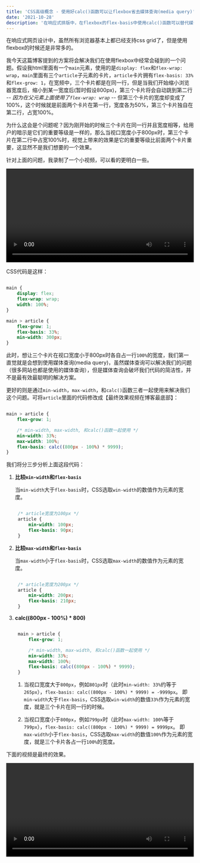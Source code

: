 ```yaml
---
title: 'CSS高级概念 - 使用好calc()函数可以让flexbox省去媒体查询(media query)'
date: '2021-10-28'
description: '在响应式排版中，在flexbox的flex-basis中使用calc()函数可以替代媒体查询，使代码更简洁，更高效，更流畅。'
---
```


在响应式网页设计中，虽然所有浏览器基本上都已经支持css grid了，但是使用flexbox的时候还是非常多的。

我今天这篇博客提到的方案将会解决我们在使用flexbox中经常会碰到的一个问题。假设我html里面有一个`main`元素，使用的是`display: flex`和`flex-wrap: wrap`，`main`里面有三个`article`子元素的卡片，`article`卡片拥有`flex-basis: 33%`和`flex-grow: 1`，在宽频中，三个卡片都是在同一行，但是当我们开始缩小浏览器宽度后，缩小到某一宽度后(暂时假设800px)，第三个卡片将会自动跳到第二行 -- *因为在父元素上面使用了`flex-wrap: wrap`* -- 但第三个卡片的宽度却变成了100%，这个时候就是前面两个卡片在第一行，宽度各为50%，第三个卡片独自在第二行，占宽100%。

为什么这会是个问题呢？因为刚开始的时候三个卡片在同一行并且宽度相等，给用户的暗示是它们的重要等级是一样的，那么当视口宽度小于800px时，第三个卡片在第二行中占宽100%时，视觉上带来的效果是它的重要等级比前面两个卡片重要，这显然不是我们想要的一个效果。

针对上面的问题，我录制了一个小视频，可以看的更明白一些。

<video controls width="100%">
    <source src="https://res.cloudinary.com/brandonzhang/video/upload/v1635430975/brandonzhang.cn/flex-basis-demo-1_ceppd0.webm" type="video/webm">
    Sorry, your browser doesn't support webm videos.
</video>

CSS代码是这样：

```css

main {
    display: flex;
    flex-wrap: wrap;
    width: 100%;
}

main > article {
    flex-grow: 1;
    flex-basis: 33%; 
    min-width: 300px;
}

```
此时，想让三个卡片在视口宽度小于800px时各自占一行`100%`的宽度，我们第一直觉就是会想到使用媒体查询(media query)，虽然媒体查询可以解决我们的问题（很多网站也都是使用的媒体查询），但是媒体查询会破坏我们代码的简洁性，并不是最有效最聪明的解决方案。

更好的则是通过`min-width`，`max-width`，和`calc()`函数三者一起使用来解决我们这个问题。可将`article`里面的代码修改成【最终效果视频在博客最底部】：

```css

main > article {
    flex-grow: 1;

    /* min-width, max-width, 和calc()函数一起使用 */
    min-width: 33%;
    max-width: 100%;
    flex-basis: calc((800px - 100%) * 9999);
}

```

我们将分三步分析上面这段代码：

1. **比较`min-width`和`flex-basis`**

   当`min-width`大于`flex-basis`时，CSS选取`win-width`的数值作为元素的宽度。

   ```css

    /* article宽度为100px */
    article {
        min-width: 100px;
        flex-basis: 90px;
    }

   ```

2. **比较`max-width`和`flex-basis`**

   当`max-width`小于`flex-basis`时，CSS选取`max-width`的数值作为元素的宽度。

   ```css

    /* article宽度为200px */
    article {
        min-width: 200px;
        flex-basis: 210px;
    }

   ```

3. **calc((800px - 100%) * 800)**

   ```css

    main > article {
        flex-grow: 1;

        /* min-width, max-width, 和calc()函数一起使用 */
        min-width: 33%;
        max-width: 100%;
        flex-basis: calc((800px - 100%) * 9999);
    }

    ```

   1. 当视口宽度大于`800px`，例如`801px`时（此时`min-width: 33%`约等于`265px`），`flex-basis: calc((800px - 100%) * 9999) = -9999px`。
   即`min-width`大于`flex-basis`，CSS选取`win-width`的数值`33%`作为元素的宽度，就是三个卡片在同一行的时候。

   2. 当视口宽度小于`800px`，例如`799px`时（此时`max-width: 100%`等于`799px`），`flex-basis: calc((800px - 100%) * 9999) = 9999px`。
   即`max-width`小于`flex-basis`，CSS选取`max-width`的数值`100%`作为元素的宽度，就是三个卡片各占一行`100%`的宽度。


<div class="mt-1"></div>

下面的视频是最终的效果。

<video controls width="100%">
    <source src="https://res.cloudinary.com/brandonzhang/video/upload/v1635434853/brandonzhang.cn/flex-basis-demo-2_uszyyh.webm" type="video/webm">
    Sorry, your browser doesn't support webm videos.
</video>